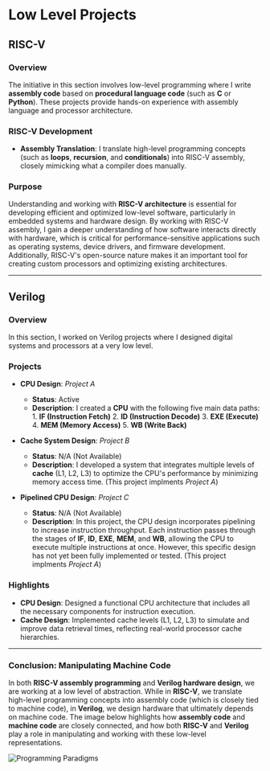 # Low Level Projects

## RISC-V

### Overview
The initiative in this section involves low-level programming where I write **assembly code** based on **procedural language code** (such as **C** or **Python**). These projects provide hands-on experience with assembly language and processor architecture.

### RISC-V Development
- **Assembly Translation**: I translate high-level programming concepts (such as **loops**, **recursion**, and **conditionals**) into RISC-V assembly, closely mimicking what a compiler does manually.

### Purpose
Understanding and working with **RISC-V architecture** is essential for developing efficient and optimized low-level software, particularly in embedded systems and hardware design. By working with RISC-V assembly, I gain a deeper understanding of how software interacts directly with hardware, which is critical for performance-sensitive applications such as operating systems, device drivers, and firmware development. Additionally, RISC-V's open-source nature makes it an important tool for creating custom processors and optimizing existing architectures.


____________________________________________________________________________________________________________________________________________________________________________________________

## Verilog

### Overview
In this section, I worked on Verilog projects where I designed digital systems and processors at a very low level.

### Projects
- **CPU Design**: *Project A*
  - **Status**: Active 
  - **Description**: I created a **CPU** with the following five main data paths:
        1. **IF (Instruction Fetch)**
        2. **ID (Instruction Decode)**
        3. **EXE (Execute)**
        4. **MEM (Memory Access)**
        5. **WB (Write Back)**

- **Cache System Design**: *Project B*
  - **Status**: N/A (Not Available)
  - **Description**: I developed a system that integrates multiple levels of **cache** (L1, L2, L3) to optimize the CPU's performance by minimizing memory access time. (This project implments 
    *Project A*)
      
- **Pipelined CPU Design**: *Project C*
  - **Status**: N/A (Not Available)
  - **Description**: In this project, the CPU design incorporates pipelining to increase instruction throughput. Each instruction passes through the stages of **IF**, **ID**, **EXE**, **MEM**, 
    and **WB**, allowing the CPU to execute multiple instructions at once. However, this specific design has not yet been fully implemented or tested. (This project implments *Project A*)


### Highlights
- **CPU Design**: Designed a functional CPU architecture that includes all the necessary components for instruction execution.
- **Cache Design**: Implemented cache levels (L1, L2, L3) to simulate and improve data retrieval times, reflecting real-world processor cache hierarchies. 

____________________________________________________________________________________________________________________________________________________________________________________________

### Conclusion: Manipulating Machine Code
In both **RISC-V assembly programming** and **Verilog hardware design**, we are working at a low level of abstraction. While in **RISC-V**, we translate high-level programming concepts into assembly code (which is closely tied to machine code), in **Verilog**, we design hardware that ultimately depends on machine code. The image below highlights how **assembly code** and **machine code** are closely connected, and how both **RISC-V** and **Verilog** play a role in manipulating and working with these low-level representations.

![Programming Paradigms](https://i.imgur.com/buYiSAt.jpeg)


